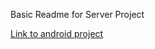 Basic Readme for Server Project

[Link to android project](https://github.com/jaerod95/clc-painting-android) 
